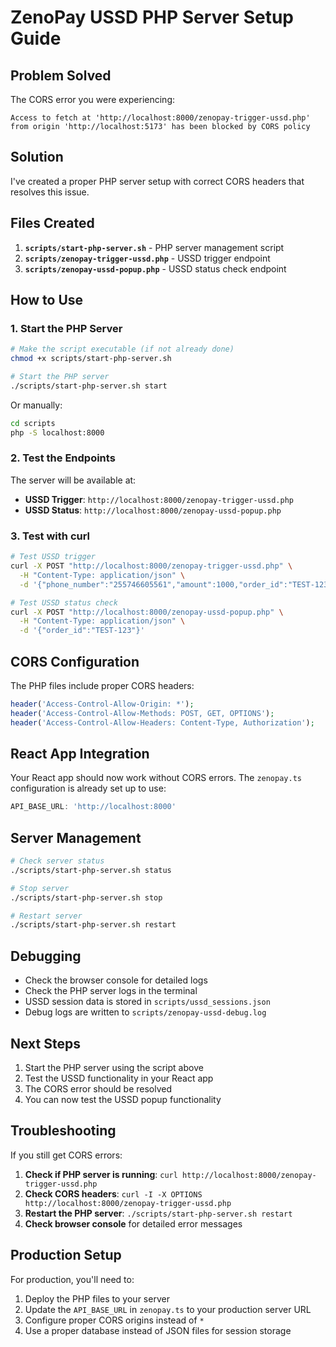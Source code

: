 # ZenoPay USSD PHP Server Setup Guide

## Problem Solved

The CORS error you were experiencing:
```
Access to fetch at 'http://localhost:8000/zenopay-trigger-ussd.php' from origin 'http://localhost:5173' has been blocked by CORS policy
```

## Solution

I've created a proper PHP server setup with correct CORS headers that resolves this issue.

## Files Created

1. **`scripts/start-php-server.sh`** - PHP server management script
2. **`scripts/zenopay-trigger-ussd.php`** - USSD trigger endpoint
3. **`scripts/zenopay-ussd-popup.php`** - USSD status check endpoint

## How to Use

### 1. Start the PHP Server

```bash
# Make the script executable (if not already done)
chmod +x scripts/start-php-server.sh

# Start the PHP server
./scripts/start-php-server.sh start
```

Or manually:
```bash
cd scripts
php -S localhost:8000
```

### 2. Test the Endpoints

The server will be available at:
- **USSD Trigger**: `http://localhost:8000/zenopay-trigger-ussd.php`
- **USSD Status**: `http://localhost:8000/zenopay-ussd-popup.php`

### 3. Test with curl

```bash
# Test USSD trigger
curl -X POST "http://localhost:8000/zenopay-trigger-ussd.php" \
  -H "Content-Type: application/json" \
  -d '{"phone_number":"255746605561","amount":1000,"order_id":"TEST-123","customer_name":"Test Customer"}'

# Test USSD status check
curl -X POST "http://localhost:8000/zenopay-ussd-popup.php" \
  -H "Content-Type: application/json" \
  -d '{"order_id":"TEST-123"}'
```

## CORS Configuration

The PHP files include proper CORS headers:

```php
header('Access-Control-Allow-Origin: *');
header('Access-Control-Allow-Methods: POST, GET, OPTIONS');
header('Access-Control-Allow-Headers: Content-Type, Authorization');
```

## React App Integration

Your React app should now work without CORS errors. The `zenopay.ts` configuration is already set up to use:

```typescript
API_BASE_URL: 'http://localhost:8000'
```

## Server Management

```bash
# Check server status
./scripts/start-php-server.sh status

# Stop server
./scripts/start-php-server.sh stop

# Restart server
./scripts/start-php-server.sh restart
```

## Debugging

- Check the browser console for detailed logs
- Check the PHP server logs in the terminal
- USSD session data is stored in `scripts/ussd_sessions.json`
- Debug logs are written to `scripts/zenopay-ussd-debug.log`

## Next Steps

1. Start the PHP server using the script above
2. Test the USSD functionality in your React app
3. The CORS error should be resolved
4. You can now test the USSD popup functionality

## Troubleshooting

If you still get CORS errors:

1. **Check if PHP server is running**: `curl http://localhost:8000/zenopay-trigger-ussd.php`
2. **Check CORS headers**: `curl -I -X OPTIONS http://localhost:8000/zenopay-trigger-ussd.php`
3. **Restart the PHP server**: `./scripts/start-php-server.sh restart`
4. **Check browser console** for detailed error messages

## Production Setup

For production, you'll need to:
1. Deploy the PHP files to your server
2. Update the `API_BASE_URL` in `zenopay.ts` to your production server URL
3. Configure proper CORS origins instead of `*`
4. Use a proper database instead of JSON files for session storage
